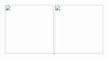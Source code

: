 <div>
  <a href="https://github.com/kaka79242">
  <img height="160em" src="https://camo.githubusercontent.com/d153d5a9c864a5f0f21dd192ecb81c71d7e16475d5dce9d659eb77b59ebce3fd/68747470733a2f2f6769746875622d726561646d652d73746174732e76657263656c2e6170702f6170693f757365726e616d653d6b61796b792d6e756e657333312673686f775f69636f6e733d74727565267468656d653d746f6b796f6e6967687426696e636c7564655f616c6c5f636f6d6d6974733d7472756526636f756e745f707269766174653d74727565" data-canonical-src="https://github-readme-stats.vercel.app/api?username=kaka79242&amp;show_icons=true&amp;theme=tokyonight&amp;include_all_commits=true&amp;count_private=true" style="max-width: 100%;">
  <img height="160em" src="https://camo.githubusercontent.com/ed451bb8d9eeb90caa8c1595bb7c159b62c5b615b2c3181e25947b06b9854890/68747470733a2f2f6769746875622d726561646d652d73746174732e76657263656c2e6170702f6170692f746f702d6c616e67732f3f757365726e616d653d6b61796b792d6e756e65733331266c61796f75743d636f6d70616374266c616e67735f636f756e743d37267468656d653d746f6b796f6e69676874" data-canonical-src="https://github-readme-stats.vercel.app/api/top-langs/?username=kaka79242&amp;layout=compact&amp;langs_count=7&amp;theme=tokyonight" style="max-width: 100%;">
</a></div>
